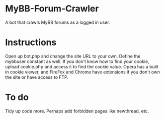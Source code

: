 MyBB-Forum-Crawler
==================

A bot that crawls MyBB forums as a logged in user.


Instructions
============

Open up bot.php and change the site URL to your own.  Define the mybbuser constant as well.  If you don't know how to find your cookie, upload cookie.php and access it to find the cookie value.  Opera has a built in cookie viewer, and FireFox and Chrome have extensions if you don't own the site or have access to FTP.

To do
=====
Tidy up code more.  Perhaps add forbidden pages like newthread, etc.